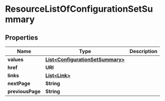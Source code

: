 

# ResourceListOfConfigurationSetSummary


## Properties

| Name | Type | Description | Notes |
|------------ | ------------- | ------------- | -------------|
|**values** | [**List&lt;ConfigurationSetSummary&gt;**](ConfigurationSetSummary.md) |  |  |
|**href** | **URI** |  |  [optional] |
|**links** | [**List&lt;Link&gt;**](Link.md) |  |  [optional] |
|**nextPage** | **String** |  |  [optional] |
|**previousPage** | **String** |  |  [optional] |



